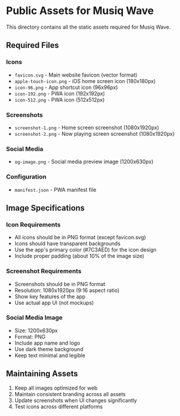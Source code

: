 # Public Assets for Musiq Wave

This directory contains all the static assets required for Musiq Wave.

## Required Files

### Icons
- `favicon.svg` - Main website favicon (vector format)
- `apple-touch-icon.png` - iOS home screen icon (180x180px)
- `icon-96.png` - App shortcut icon (96x96px)
- `icon-192.png` - PWA icon (192x192px)
- `icon-512.png` - PWA icon (512x512px)

### Screenshots
- `screenshot-1.png` - Home screen screenshot (1080x1920px)
- `screenshot-2.png` - Now playing screen screenshot (1080x1920px)

### Social Media
- `og-image.png` - Social media preview image (1200x630px)

### Configuration
- `manifest.json` - PWA manifest file

## Image Specifications

### Icon Requirements
- All icons should be in PNG format (except favicon.svg)
- Icons should have transparent backgrounds
- Use the app's primary color (#7C3AED) for the icon design
- Include proper padding (about 10% of the image size)

### Screenshot Requirements
- Screenshots should be in PNG format
- Resolution: 1080x1920px (9:16 aspect ratio)
- Show key features of the app
- Use actual app UI (not mockups)

### Social Media Image
- Size: 1200x630px
- Format: PNG
- Include app name and logo
- Use dark theme background
- Keep text minimal and legible

## Maintaining Assets
1. Keep all images optimized for web
2. Maintain consistent branding across all assets
3. Update screenshots when UI changes significantly
4. Test icons across different platforms 